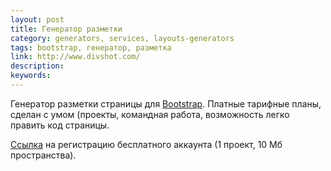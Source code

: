```yaml
---
layout: post
title: Генератор разметки
category: generators, services, layouts-generators
tags: bootstrap, генератор, разметка
link: http://www.divshot.com/
description:
keywords:
---
```


<p>Генератор разметки страницы для <a href="/search/id2">Bootstrap</a>. Платные тарифные планы, сделан с умом (проекты, командная работа, возможность легко править код страницы.</p>
<p><a href="https://api.divshot.com/up?plan=free">Ссылка</a> на регистрацию бесплатного аккаунта (1 проект, 10 Мб пространства).</p>
